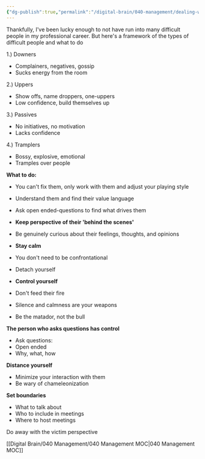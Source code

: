 ```yaml
---
{"dg-publish":true,"permalink":"/digital-brain/040-management/dealing-with-difficult-people/"}
---
```


Thankfully, I've been lucky enough to not have run into many difficult people in my professional career. But here's a framework of the types of difficult people and what to do

1.) Downers
- Complainers, negatives, gossip
- Sucks energy from the room

2.) Uppers
- Show offs, name droppers, one-uppers
- Low confidence, build themselves up    

3.) Passives
- No initiatives, no motivation
- Lacks confidence

4.) Tramplers
- Bossy, explosive, emotional
- Tramples over people

**What to do:**
- You can't fix them, only work with them and adjust your playing style
- Understand them and find their value language
- Ask open ended-questions to find what drives them

- **Keep perspective of their 'behind the scenes'**
- Be genuinely curious about their feelings, thoughts, and opinions

- **Stay calm**
- You don't need to be confrontational
- Detach yourself

- **Control yourself**
- Don't feed their fire
- Silence and calmness are your weapons
- Be the matador, not the bull

**The person who asks questions has control**
- Ask questions:
- Open ended
- Why, what, how

**Distance yourself**
- Minimize your interaction with them
- Be wary of chameleonization 

**Set boundaries**
- What to talk about
- Who to include in meetings
- Where to host meetings

Do away with the victim perspective

[[Digital Brain/040 Management/040 Management MOC\|040 Management MOC]]